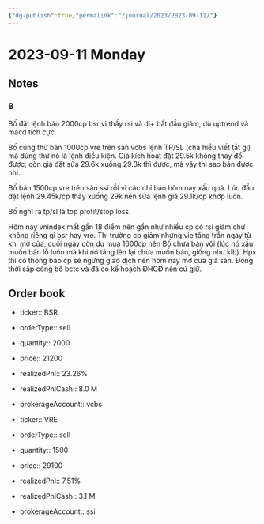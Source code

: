 ```yaml
---
{"dg-publish":true,"permalink":"/journal/2023/2023-09-11/"}
---
```


# 2023-09-11 Monday

## Notes

### B

Bố đặt lệnh bán 2000cp bsr vì thấy rsi và di+ bắt đầu giảm, dù uptrend và macd tích cực.

Bố cũng thử bán 1000cp vre trên sàn vcbs lệnh TP/SL (chả hiểu viết tắt gì) mà dùng thử nó là lệnh điều kiện. Giá kích hoạt đặt 29.5k không thay đổi được; còn giá đặt sửa 29.6k xuống 29.3k thì được, mà vậy thì sao bán được nhỉ.

Bố bán 1500cp vre trên sàn ssi rồi vì các chỉ báo hôm nay xấu quá. Lúc đầu đặt lệnh 29.45k/cp thấy xuống 29k nên sửa lệnh giá 29.1k/cp khớp luôn.

Bố nghĩ ra tp/sl là top profit/stop loss.

Hôm nay vnindex mất gần 18 điểm nên gần như nhiều cp có rsi giảm chứ không riêng gì bsr hay vre.
Thị trường cp giảm nhưng vie tăng trần ngay từ khi mở cửa, cuối ngày còn dư mua 1600cp nên Bố chưa bán vội (lúc nó xấu muốn bán lỗ luôn mà khi nó tăng lên lại chưa muốn bán, giống như klb).
Hpx thì có thông báo cp sẽ ngừng giao dịch nên hôm nay mở cửa giá sàn. Đồng thời sắp công bố bctc và đã có kế hoạch ĐHCĐ nên cứ giữ.

## Order book

- ticker:: BSR
- orderType:: sell
- quantity:: 2000
- price:: 21200
- realizedPnl:: 23.26%
- realizedPnlCash:: 8.0 M
- brokerageAccount:: vcbs

- ticker:: VRE
- orderType:: sell
- quantity:: 1500
- price:: 29100
- realizedPnl:: 7.51%
- realizedPnlCash:: 3.1 M
- brokerageAccount:: ssi
